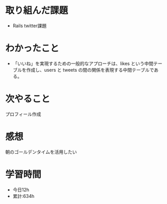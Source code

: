 # 取り組んだ課題
  - Rails twitter課題
# わかったこと
*    「いいね」を実現するための一般的なアプローチは、likes という中間テーブルを作成し、users と tweets の間の関係を表現する中間テーブルである。
# 次やること
プロフィール作成

# 感想
朝のゴールデンタイムを活用したい
# 学習時間
- 今日12h
- 累計:634h